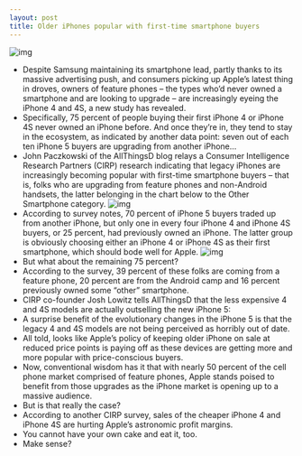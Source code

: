 ```yaml
---
layout: post
title: Older iPhones popular with first-time smartphone buyers
---
```

![img](http://media.idownloadblog.com/wp-content/uploads/2011/11/177307-iphone-4s-siri-e1320880443158.jpg)
* Despite Samsung maintaining its smartphone lead, partly thanks to its massive advertising push, and consumers picking up Apple’s latest thing in droves, owners of feature phones – the types who’d never owned a smartphone and are looking to upgrade – are increasingly eyeing the iPhone 4 and 4S, a new study has revealed.
* Specifically, 75 percent of people buying their first iPhone 4 or iPhone 4S never owned an iPhone before. And once they’re in, they tend to stay in the ecosystem, as indicated by another data point: seven out of each ten iPhone 5 buyers are upgrading from another iPhone… 
* John Paczkowski of the AllThingsD blog relays a Consumer Intelligence Research Partners (CIRP) research indicating that legacy iPhones are increasingly becoming popular with first-time smartphone buyers – that is, folks who are upgrading from feature phones and non-Android handsets, the latter belonging in the chart below to the Other Smartphone category.
![img](http://media.idownloadblog.com/wp-content/uploads/2012/12/CIRP-smartphones-20121207-chart-001.jpg)
* According to survey notes, 70 percent of iPhone 5 buyers traded up from another iPhone, but only one in every four iPhone 4 and iPhone 4S buyers, or 25 percent, had previously owned an iPhone. The latter group is obviously choosing either an iPhone 4 or iPhone 4S as their first smartphone, which should bode well for Apple.
![img](http://media.idownloadblog.com/wp-content/uploads/2012/12/CIRP-smartphones-20121207-chart-002.jpg)
* But what about the remaining 75 percent?
* According to the survey, 39 percent of these folks are coming from a feature phone, 20 percent are from the Android camp and 16 percent previously owned some “other” smartphone.
* CIRP co-founder Josh Lowitz tells AllThingsD that the less expensive 4 and 4S models are actually outselling the new iPhone 5:
* A surprise benefit of the evolutionary changes in the iPhone 5 is that the legacy 4 and 4S models are not being perceived as horribly out of date.
* All told, looks like Apple’s policy of keeping older iPhone on sale at reduced price points is paying off as these devices are getting more and more popular with price-conscious buyers.
* Now, conventional wisdom has it that with nearly 50 percent of the cell phone market comprised of feature phones, Apple stands poised to benefit from those upgrades as the iPhone market is opening up to a massive audience.
* But is that really the case?
* According to another CIRP survey, sales of the cheaper iPhone 4 and iPhone 4S are hurting Apple’s astronomic profit margins.
* You cannot have your own cake and eat it, too.
* Make sense?

